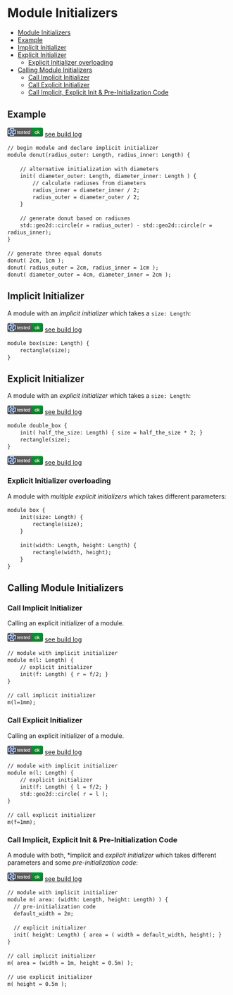 # Module Initializers

- [Module Initializers](#module-initializers)
- [Example](#example)
- [Implicit Initializer](#implicit-initializer)
- [Explicit Initializer](#explicit-initializer)
  - [Explicit Initializer overloading](#explicit-initializer-overloading)
- [Calling Module Initializers](#calling-module-initializers)
  - [Call Implicit Initializer](#call-implicit-initializer)
  - [Call Explicit Initializer](#call-explicit-initializer)
  - [Call Implicit, Explicit Init \& Pre-Initialization Code](#call-implicit-explicit-init--pre-initialization-code)

## Example

![test](.test/init.png)
[see build log](.test/init.log)

```µcad,init
// begin module and declare implicit initializer
module donut(radius_outer: Length, radius_inner: Length) {

    // alternative initialization with diameters
    init( diameter_outer: Length, diameter_inner: Length ) {
        // calculate radiuses from diameters
        radius_inner = diameter_inner / 2;
        radius_outer = diameter_outer / 2;
    }

    // generate donut based on radiuses
    std::geo2d::circle(r = radius_outer) - std::geo2d::circle(r = radius_inner);
}

// generate three equal donuts
donut( 2cm, 1cm );
donut( radius_outer = 2cm, radius_inner = 1cm );
donut( diameter_outer = 4cm, diameter_inner = 2cm );
```

## Implicit Initializer

A module with an *implicit initializer* which takes a `size: Length`:

![test](.test/init_implicit.png)
[see build log](.test/init_implicit.log)

```µcad,init_implicit
module box(size: Length) {
    rectangle(size);
}
```

## Explicit Initializer

A module with an *explicit initializer* which takes a `size: Length`:

![test](.test/init_explicit.png)
[see build log](.test/init_explicit.log)

```µcad,init_explicit
module double_box {
    init( half_the_size: Length) { size = half_the_size * 2; }
    rectangle(size);
}
```

![test](.test/init_explicit_overloading.png)
[see build log](.test/init_explicit_overloading.log)


### Explicit Initializer overloading

A module with *multiple explicit initializers* which takes different
parameters:

```µcad,init_explicit_overloading
module box {
    init(size: Length) {
        rectangle(size);
    }

    init(width: Length, height: Length) {
        rectangle(width, height);
    }
}
```

## Calling Module Initializers

### Call Implicit Initializer

Calling an explicit initializer of a module.

![test](.test/init_call_implicit.png)
[see build log](.test/init_call_implicit.log)

```µcad,init_call_implicit
// module with implicit initializer
module m(l: Length) {
    // explicit initializer
    init(f: Length) { r = f/2; }
}

// call implicit initializer
m(l=1mm);
```

### Call Explicit Initializer

Calling an explicit initializer of a module.

![test](.test/init_call_explicit.png)
[see build log](.test/init_call_explicit.log)

```µcad,init_call_explicit
// module with implicit initializer
module m(l: Length) {
    // explicit initializer
    init(f: Length) { l = f/2; }
    std::geo2d::circle( r = l );
}

// call explicit initializer
m(f=1mm);
```

### Call Implicit, Explicit Init & Pre-Initialization Code

A module with both, *implicit and *explicit initializer* which takes different
parameters and some *pre-initialization code*:

![test](.test/init_call_implicit_explicit.png)
[see build log](.test/init_call_implicit_explicit.log)

```µcad,init_call_implicit_explicit
// module with implicit initializer
module m( area: (width: Length, height: Length) ) {
  // pre-initialization code
  default_width = 2m;

  // explicit initializer
  init( height: Length) { area = ( width = default_width, height); }
}

// call implicit initializer
m( area = (width = 1m, height = 0.5m) );

// use explicit initializer
m( height = 0.5m );
```

